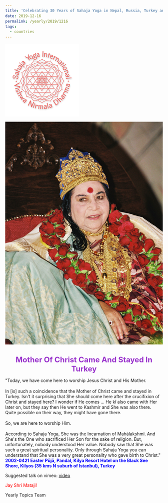```yaml
---
title: 'Celebrating 30 Years of Sahaja Yoga in Nepal, Russia, Turkey and Ukraine, Post 23'
date: 2019-12-16
permalink: /yearly/2019/1216
tags:
  - countries
---
```


![PICTURE 9](/images/image9.png)

<div style="text-align: center"><img src="/images/image258.png" /></div>

<!-- ![PICTURE 44](/images/image.png),width="500" -->

<br>
<p style="color:DarkOrchid; text-align:center">
<font size="+2"><b>Mother Of Christ Came And Stayed In Turkey</b><br></font>
</p>

<p>
"Today, we have come here to worship Jesus Christ and His Mother.<br>
<br>
In [is] such a coincidence that the Mother of Christ came and stayed in Turkey. Isn't it surprising that She should come here after the crucifixion of Christ and stayed here? I wonder if He comes ... He kī also came with Her later on, but they say then He went to Kashmir and She was also there. Quite possible on their way, they might have gone there.<br>
<br>
So, we are here to worship Him.<br>
<br>
According to Sahaja Yoga, She was the Incarnation of Mahālakṣhmī. And She's the One who sacrificed Her Son for the sake of religion. But, unfortunately, nobody understood Her value. Nobody saw that She was such a great spiritual personality. Only through Sahaja Yoga you can understand that She was a very great personality who gave birth to Christ."<br>
<font color="blue"><b>2002-0421 Easter Pūjā, Pandal, Kilya Resort Hotel on the Black See Shore, Kilyos (35 kms N suburb of Istanbul), Turkey</b></font><br>
</p>

Suggested talk on vimeo: <a href="https://vimeo.com/22313629"> video</a><br>

<p style="color:red;">Jay Shri Mataji!<br></p>

Yearly Topics Team